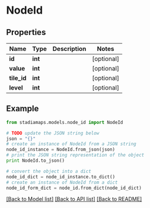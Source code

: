# NodeId


## Properties
Name | Type | Description | Notes
------------ | ------------- | ------------- | -------------
**id** | **int** |  | [optional] 
**value** | **int** |  | [optional] 
**tile_id** | **int** |  | [optional] 
**level** | **int** |  | [optional] 

## Example

```python
from stadiamaps.models.node_id import NodeId

# TODO update the JSON string below
json = "{}"
# create an instance of NodeId from a JSON string
node_id_instance = NodeId.from_json(json)
# print the JSON string representation of the object
print NodeId.to_json()

# convert the object into a dict
node_id_dict = node_id_instance.to_dict()
# create an instance of NodeId from a dict
node_id_form_dict = node_id.from_dict(node_id_dict)
```
[[Back to Model list]](../README.md#documentation-for-models) [[Back to API list]](../README.md#documentation-for-api-endpoints) [[Back to README]](../README.md)


